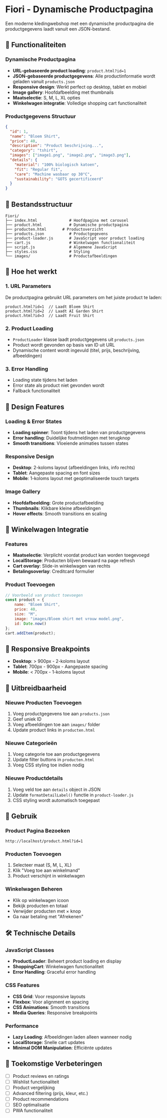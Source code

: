 # Fiori - Dynamische Productpagina

Een moderne kledingwebshop met een dynamische productpagina die productgegevens laadt vanuit een JSON-bestand.

## 🚀 Functionaliteiten

### Dynamische Productpagina
- **URL-gebaseerde product loading**: `product.html?id=1`
- **JSON-gebaseerde productgegevens**: Alle productinformatie wordt geladen vanuit `products.json`
- **Responsive design**: Werkt perfect op desktop, tablet en mobiel
- **Image gallery**: Hoofdafbeelding met thumbnails
- **Maatselectie**: S, M, L, XL opties
- **Winkelwagen integratie**: Volledige shopping cart functionaliteit

### Productgegevens Structuur
```json
{
  "id": 1,
  "name": "Bloem Shirt",
  "price": 40,
  "description": "Product beschrijving...",
  "category": "tshirt",
  "images": ["image1.png", "image2.png", "image3.png"],
  "details": {
    "material": "100% biologisch katoen",
    "fit": "Regular fit",
    "care": "Machine wasbaar op 30°C",
    "sustainability": "GOTS gecertificeerd"
  }
}
```

## 📁 Bestandsstructuur

```
Fiori/
├── index.html              # Hoofdpagina met carousel
├── product.html            # Dynamische productpagina
├── producten.html       # Productoverzicht
├── products.json           # Productgegevens
├── product-loader.js       # JavaScript voor product loading
├── cart.js                 # Winkelwagen functionaliteit
├── script.js               # Algemene JavaScript
├── styles.css              # Styling
└── images/                 # Productafbeeldingen
```

## 🔧 Hoe het werkt

### 1. URL Parameters
De productpagina gebruikt URL parameters om het juiste product te laden:
```
product.html?id=1  // Laadt Bloem Shirt
product.html?id=2  // Laadt AI Garden Shirt
product.html?id=3  // Laadt Fruit Shirt
```

### 2. Product Loading
- `ProductLoader` klasse laadt productgegevens uit `products.json`
- Product wordt gevonden op basis van ID uit URL
- Dynamische content wordt ingevuld (titel, prijs, beschrijving, afbeeldingen)

### 3. Error Handling
- Loading state tijdens het laden
- Error state als product niet gevonden wordt
- Fallback functionaliteit

## 🎨 Design Features

### Loading & Error States
- **Loading spinner**: Toont tijdens het laden van productgegevens
- **Error handling**: Duidelijke foutmeldingen met terugknop
- **Smooth transitions**: Vloeiende animaties tussen states

### Responsive Design
- **Desktop**: 2-koloms layout (afbeeldingen links, info rechts)
- **Tablet**: Aangepaste spacing en font sizes
- **Mobile**: 1-koloms layout met geoptimaliseerde touch targets

### Image Gallery
- **Hoofdafbeelding**: Grote productafbeelding
- **Thumbnails**: Klikbare kleine afbeeldingen
- **Hover effects**: Smooth transitions en scaling

## 🛒 Winkelwagen Integratie

### Features
- **Maatselectie**: Verplicht voordat product kan worden toegevoegd
- **LocalStorage**: Producten blijven bewaard na page refresh
- **Cart overlay**: Slide-in winkelwagen van rechts
- **Betalingsoverlay**: Creditcard formulier

### Product Toevoegen
```javascript
// Voorbeeld van product toevoegen
const product = {
    name: "Bloem Shirt",
    price: 40,
    size: "M",
    image: "images/Bloem shirt met vrouw model.png",
    id: Date.now()
};
cart.addItem(product);
```

## 📱 Responsive Breakpoints

- **Desktop**: > 900px - 2-koloms layout
- **Tablet**: 700px - 900px - Aangepaste spacing
- **Mobile**: < 700px - 1-koloms layout

## 🔄 Uitbreidbaarheid

### Nieuwe Producten Toevoegen
1. Voeg productgegevens toe aan `products.json`
2. Geef uniek ID
3. Voeg afbeeldingen toe aan `images/` folder
4. Update product links in `producten.html`

### Nieuwe Categorieën
1. Voeg categorie toe aan productgegevens
2. Update filter buttons in `producten.html`
3. Voeg CSS styling toe indien nodig

### Nieuwe Productdetails
1. Voeg veld toe aan `details` object in JSON
2. Update `formatDetailLabel()` functie in `product-loader.js`
3. CSS styling wordt automatisch toegepast

## 🚀 Gebruik

### Product Pagina Bezoeken
```
http://localhost/product.html?id=1
```

### Producten Toevoegen
1. Selecteer maat (S, M, L, XL)
2. Klik "Voeg toe aan winkelmand"
3. Product verschijnt in winkelwagen

### Winkelwagen Beheren
- Klik op winkelwagen icoon
- Bekijk producten en totaal
- Verwijder producten met × knop
- Ga naar betaling met "Afrekenen"

## 🛠️ Technische Details

### JavaScript Classes
- **ProductLoader**: Beheert product loading en display
- **ShoppingCart**: Winkelwagen functionaliteit
- **Error Handling**: Graceful error handling

### CSS Features
- **CSS Grid**: Voor responsive layouts
- **Flexbox**: Voor alignment en spacing
- **CSS Animations**: Smooth transitions
- **Media Queries**: Responsive breakpoints

### Performance
- **Lazy Loading**: Afbeeldingen laden alleen wanneer nodig
- **LocalStorage**: Snelle cart updates
- **Minimal DOM Manipulation**: Efficiënte updates

## 📝 Toekomstige Verbeteringen

- [ ] Product reviews en ratings
- [ ] Wishlist functionaliteit
- [ ] Product vergelijking
- [ ] Advanced filtering (prijs, kleur, etc.)
- [ ] Product recommendations
- [ ] SEO optimalisatie
- [ ] PWA functionaliteit 